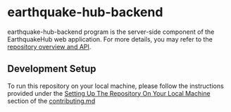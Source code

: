 # earthquake-hub-backend
earthquake-hub-backend program is the server-side component of the EarthquakeHub web application. For more details, you may refer to the [repository overview and API](https://upri-earthquake.github.io).  

## Development Setup
To run this repository on your local machine, please follow the instructions provided under the [Setting Up The Repository On Your Local Machine](CONTRIBUTING.md#setting-up-the-repository-on-your-local-machine) section of the [contributing.md](CONTRIBUTING.md)


